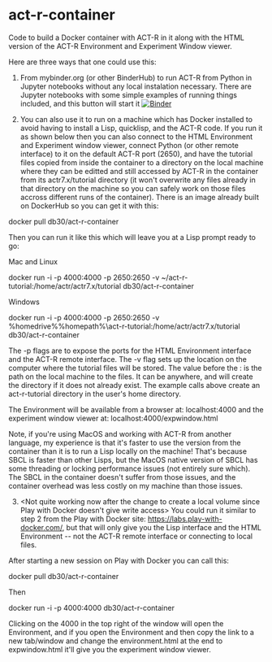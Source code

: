 # act-r-container
Code to build a Docker container with ACT-R in it along with the HTML version of the ACT-R Environment and Experiment Window viewer.

Here are three ways that one could use this:

1) From mybinder.org (or other BinderHub) to run ACT-R from Python in Jupyter notebooks without any local instalation necessary.
There are Jupyter notebooks with some simple examples of running things included, and this button will start it [![Binder](https://mybinder.org/badge_logo.svg)](https://mybinder.org/v2/gh/db30/act-r-container/main?filepath=simple.ipynb)

2) You can also use it to run on a machine which has Docker installed to avoid having to install a Lisp, quicklisp, and the ACT-R code.
If you run it as shown below then you can also connect to the HTML Environment and Experiment window viewer, connect Python (or other remote interface) to it on the default ACT-R port (2650), and have the tutorial files copied from inside the container to a directory on the local machine where they can be editted and still accessed by ACT-R in the container from its actr7.x/tutorial directory (it won't overwrite any files already in that directory on the machine so you can safely work on those files accross different runs of the container).
There is an image already built on DockerHub so you can get it with this:

docker pull db30/act-r-container

Then you can run it like this which will leave you at a Lisp prompt ready to go:

Mac and Linux

docker run -i -p 4000:4000 -p 2650:2650 -v ~/act-r-tutorial:/home/actr/actr7.x/tutorial db30/act-r-container

Windows

docker run -i -p 4000:4000 -p 2650:2650 -v %homedrive%%homepath%\act-r-tutorial:/home/actr/actr7.x/tutorial db30/act-r-container

The -p flags are to expose the ports for the HTML Environment interface and the ACT-R remote interface.  The -v flag sets up the location on the computer where the tutorial files will be stored.  The value before the : is the path on the local machine to the files.  It can be anywhere, and will create the directory if it does not already exist.  The example calls above create an act-r-tutorial directory in the user's home directory.

The Environment will be available from a browser at: localhost:4000 and the experiment window viewer at: localhost:4000/expwindow.html

Note, if you're using MacOS and working with ACT-R from another language, my experience is that it's faster to use the version from the container than it is to run a Lisp locally on the machine!  That's because SBCL is faster than other Lisps, but the MacOS native version of SBCL has some threading or locking performance issues (not entirely sure which).  The SBCL in the container doesn't suffer from those issues, and the container overhead was less costly on my machine than those issues.

3) <Not quite working now after the change to create a local volume since Play with Docker doesn't give write access> 
You could run it similar to step 2 from the Play with Docker site: https://labs.play-with-docker.com/, but that will only give you the Lisp interface and the HTML Environment -- not the ACT-R remote interface or connecting to local files.

After starting a new session on Play with Docker you can call this:

docker pull db30/act-r-container

Then

docker run -i -p 4000:4000 db30/act-r-container 

Clicking on the 4000 in the top right of the window will open the Environment, and if you open the Environment and then copy the link to a new tab/window and change the environment.html at the end to expwindow.html it'll give you the experiment window viewer.
